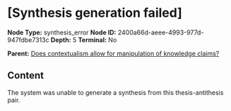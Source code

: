 # [Synthesis generation failed]

**Node Type:** synthesis_error
**Node ID:** 2400a66d-aeee-4993-977d-947fdbe7313c
**Depth:** 5
**Terminal:** No

**Parent:** [Does contextualism allow for manipulation of knowledge claims?](does-contextualism-allow-for-manipulation-of-knowledge-claims-antithesis-ac8f0cdb-68cf-4561-9e3d-cc7e6784110b.md)

## Content

The system was unable to generate a synthesis from this thesis-antithesis pair.

